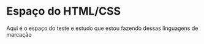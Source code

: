 <h1>Espaço do HTML/CSS</h1>
<p>Aqui é o espaço do teste e estudo que estou fazendo dessas linguagens de marcação</p>
